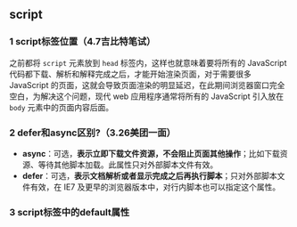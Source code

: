 ## script

### 1 script标签位置（4.7吉比特笔试）

之前都将 `script` 元素放到 `head` 标签内，这样也就意味着要将所有的 JavaScript 代码都下载、解析和解释完成之后，才能开始渲染页面，对于需要很多 JavaScript 的页面，这就会导致页面渲染的明显延迟，在此期间浏览器窗口完全空白，为解决这个问题，现代 web 应用程序通常将所有的 JavaScript 引入放在 `body` 元素中的页面内容后面。

### 2 defer和async区别?（3.26美团一面）

- **async**：可选，**表示立即下载文件资源，不会阻止页面其他操作**；比如下载资源、等待其他脚本加载。此属性只对外部脚本文件有效。
- **defer**：可选，**表示文档解析或者显示完成之后再执行脚本**；只对外部脚本文件有效，在 IE7 及更早的浏览器版本中，对行内脚本也可以指定这个属性。

### 3  script标签中的default属性